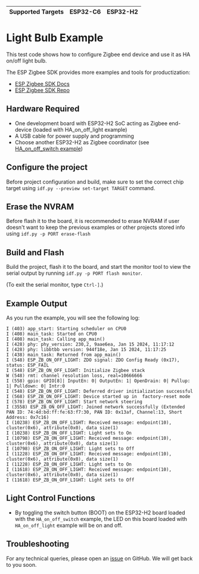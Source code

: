 | Supported Targets | ESP32-C6 | ESP32-H2 |
| ----------------- | -------- | -------- |

# Light Bulb Example

This test code shows how to configure Zigbee end device and use it as HA on/off light bulb.

The ESP Zigbee SDK provides more examples and tools for productization:
* [ESP Zigbee SDK Docs](https://docs.espressif.com/projects/esp-zigbee-sdk)
* [ESP Zigbee SDK Repo](https://github.com/espressif/esp-zigbee-sdk)

## Hardware Required

* One development board with ESP32-H2 SoC acting as Zigbee end-device (loaded with HA_on_off_light example)
* A USB cable for power supply and programming
* Choose another ESP32-H2 as Zigbee coordinator (see [HA_on_off_switch example](../HA_on_off_switch))

## Configure the project

Before project configuration and build, make sure to set the correct chip target using `idf.py --preview set-target TARGET` command.

## Erase the NVRAM

Before flash it to the board, it is recommended to erase NVRAM if user doesn't want to keep the previous examples or other projects stored info using `idf.py -p PORT erase-flash`

## Build and Flash

Build the project, flash it to the board, and start the monitor tool to view the serial output by running `idf.py -p PORT flash monitor`.

(To exit the serial monitor, type ``Ctrl-]``.)

## Example Output

As you run the example, you will see the following log:

```
I (403) app_start: Starting scheduler on CPU0
I (408) main_task: Started on CPU0
I (408) main_task: Calling app_main()
I (428) phy: phy_version: 230,2, 9aae6ea, Jan 15 2024, 11:17:12
I (428) phy: libbtbb version: 944f18e, Jan 15 2024, 11:17:25
I (438) main_task: Returned from app_main()
I (548) ESP_ZB_ON_OFF_LIGHT: ZDO signal: ZDO Config Ready (0x17), status: ESP_FAIL
I (548) ESP_ZB_ON_OFF_LIGHT: Initialize Zigbee stack
W (548) rmt: channel resolution loss, real=10666666
I (558) gpio: GPIO[8]| InputEn: 0| OutputEn: 1| OpenDrain: 0| Pullup: 1| Pulldown: 0| Intr:0 
I (548) ESP_ZB_ON_OFF_LIGHT: Deferred driver initialization successful
I (568) ESP_ZB_ON_OFF_LIGHT: Device started up in  factory-reset mode
I (578) ESP_ZB_ON_OFF_LIGHT: Start network steering
I (3558) ESP_ZB_ON_OFF_LIGHT: Joined network successfully (Extended PAN ID: 74:4d:bd:ff:fe:63:f7:30, PAN ID: 0x13af, Channel:13, Short Address: 0x7c16)
I (10238) ESP_ZB_ON_OFF_LIGHT: Received message: endpoint(10), cluster(0x6), attribute(0x0), data size(1)
I (10238) ESP_ZB_ON_OFF_LIGHT: Light sets to On
I (10798) ESP_ZB_ON_OFF_LIGHT: Received message: endpoint(10), cluster(0x6), attribute(0x0), data size(1)
I (10798) ESP_ZB_ON_OFF_LIGHT: Light sets to Off
I (11228) ESP_ZB_ON_OFF_LIGHT: Received message: endpoint(10), cluster(0x6), attribute(0x0), data size(1)
I (11228) ESP_ZB_ON_OFF_LIGHT: Light sets to On
I (11618) ESP_ZB_ON_OFF_LIGHT: Received message: endpoint(10), cluster(0x6), attribute(0x0), data size(1)
I (11618) ESP_ZB_ON_OFF_LIGHT: Light sets to Off
```

## Light Control Functions

 * By toggling the switch button (BOOT) on the ESP32-H2 board loaded with the `HA_on_off_switch` example, the LED on this board loaded with `HA_on_off_light` example will be on and off.

## Troubleshooting

For any technical queries, please open an [issue](https://github.com/espressif/esp-idf/issues) on GitHub. We will get back to you soon.
